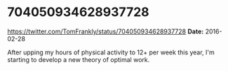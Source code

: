 # 704050934628937728
https://twitter.com/TomFrankly/status/704050934628937728
**Date:** 2016-02-28

After upping my hours of physical activity to 12+ per week this year, I'm starting to develop a new theory of optimal work.
